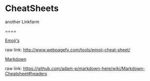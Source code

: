 # CheatSheets
another Linkfarm

====

[Emoji's](http://www.webpagefx.com/tools/emoji-cheat-sheet/)

raw link: http://www.webpagefx.com/tools/emoji-cheat-sheet/

[Markdown](https://github.com/adam-p/markdown-here/wiki/Markdown-Cheatsheet#headers)

raw link: https://github.com/adam-p/markdown-here/wiki/Markdown-Cheatsheet#headers
